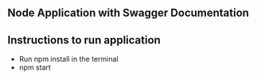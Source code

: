 ## Node Application with Swagger Documentation

## Instructions to run application
- Run npm install in the terminal
- npm start
